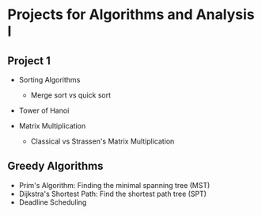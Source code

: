 # Projects for Algorithms and Analysis I

## Project 1

- Sorting Algorithms

  - Merge sort vs quick sort

- Tower of Hanoi

- Matrix Multiplication
  - Classical vs Strassen's Matrix Multiplication

## Greedy Algorithms

- Prim's Algorithm: Finding the minimal spanning tree (MST)
- Dijkstra's Shortest Path: Find the shortest path tree (SPT)
- Deadline Scheduling
